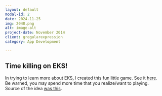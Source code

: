 ```yaml
---
layout: default
modal-id: 2
date: 2024-11-25
img: 2048.png
alt: image-alt
project-date: November 2014
client: gregularexpression
category: App Development

---
```


## Time killing on EKS!

In trying to learn more about EKS, I created this fun little game.  See it <a href="https://2048.gregularexpression.com" target="_new">here</a>.  Be warned, you may spend more time that you realize/want to playing.  Source of the idea <a href="https://www.youtube.com/watch?v=wyad99QMKtc" target="_new">was this</a>.